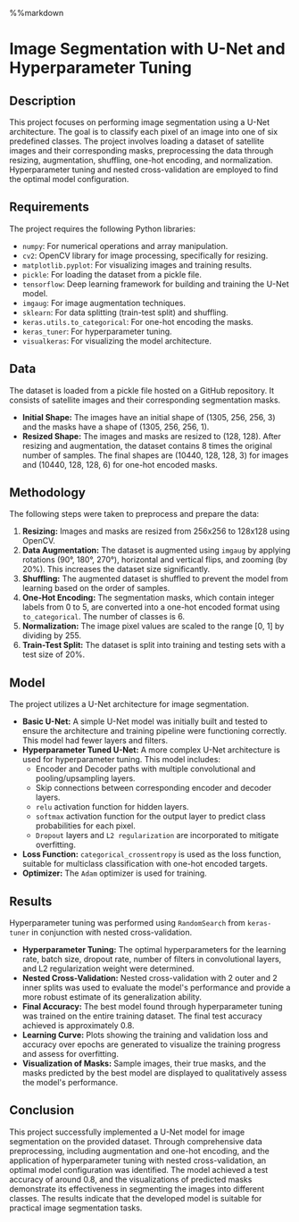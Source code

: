 %%markdown

# Image Segmentation with U-Net and Hyperparameter Tuning

## Description

This project focuses on performing image segmentation using a U-Net architecture. The goal is to classify each pixel of an image into one of six predefined classes. The project involves loading a dataset of satellite images and their corresponding masks, preprocessing the data through resizing, augmentation, shuffling, one-hot encoding, and normalization. Hyperparameter tuning and nested cross-validation are employed to find the optimal model configuration.

## Requirements

The project requires the following Python libraries:

*   `numpy`: For numerical operations and array manipulation.
*   `cv2`: OpenCV library for image processing, specifically for resizing.
*   `matplotlib.pyplot`: For visualizing images and training results.
*   `pickle`: For loading the dataset from a pickle file.
*   `tensorflow`: Deep learning framework for building and training the U-Net model.
*   `imgaug`: For image augmentation techniques.
*   `sklearn`: For data splitting (train-test split) and shuffling.
*   `keras.utils.to_categorical`: For one-hot encoding the masks.
*   `keras_tuner`: For hyperparameter tuning.
*   `visualkeras`: For visualizing the model architecture.

## Data

The dataset is loaded from a pickle file hosted on a GitHub repository. It consists of satellite images and their corresponding segmentation masks.

*   **Initial Shape:** The images have an initial shape of (1305, 256, 256, 3) and the masks have a shape of (1305, 256, 256, 1).
*   **Resized Shape:** The images and masks are resized to (128, 128). After resizing and augmentation, the dataset contains 8 times the original number of samples. The final shapes are (10440, 128, 128, 3) for images and (10440, 128, 128, 6) for one-hot encoded masks.

## Methodology

The following steps were taken to preprocess and prepare the data:

1.  **Resizing:** Images and masks are resized from 256x256 to 128x128 using OpenCV.
2.  **Data Augmentation:** The dataset is augmented using `imgaug` by applying rotations (90°, 180°, 270°), horizontal and vertical flips, and zooming (by 20%). This increases the dataset size significantly.
3.  **Shuffling:** The augmented dataset is shuffled to prevent the model from learning based on the order of samples.
4.  **One-Hot Encoding:** The segmentation masks, which contain integer labels from 0 to 5, are converted into a one-hot encoded format using `to_categorical`. The number of classes is 6.
5.  **Normalization:** The image pixel values are scaled to the range [0, 1] by dividing by 255.
6.  **Train-Test Split:** The dataset is split into training and testing sets with a test size of 20%.

## Model

The project utilizes a U-Net architecture for image segmentation.

*   **Basic U-Net:** A simple U-Net model was initially built and tested to ensure the architecture and training pipeline were functioning correctly. This model had fewer layers and filters.
*   **Hyperparameter Tuned U-Net:** A more complex U-Net architecture is used for hyperparameter tuning. This model includes:
    *   Encoder and Decoder paths with multiple convolutional and pooling/upsampling layers.
    *   Skip connections between corresponding encoder and decoder layers.
    *   `relu` activation function for hidden layers.
    *   `softmax` activation function for the output layer to predict class probabilities for each pixel.
    *   `Dropout` layers and `L2 regularization` are incorporated to mitigate overfitting.
*   **Loss Function:** `categorical_crossentropy` is used as the loss function, suitable for multiclass classification with one-hot encoded targets.
*   **Optimizer:** The `Adam` optimizer is used for training.

## Results

Hyperparameter tuning was performed using `RandomSearch` from `keras-tuner` in conjunction with nested cross-validation.

*   **Hyperparameter Tuning:** The optimal hyperparameters for the learning rate, batch size, dropout rate, number of filters in convolutional layers, and L2 regularization weight were determined.
*   **Nested Cross-Validation:** Nested cross-validation with 2 outer and 2 inner splits was used to evaluate the model's performance and provide a more robust estimate of its generalization ability.
*   **Final Accuracy:** The best model found through hyperparameter tuning was trained on the entire training dataset. The final test accuracy achieved is approximately 0.8.
*   **Learning Curve:** Plots showing the training and validation loss and accuracy over epochs are generated to visualize the training progress and assess for overfitting.
*   **Visualization of Masks:** Sample images, their true masks, and the masks predicted by the best model are displayed to qualitatively assess the model's performance.

## Conclusion

This project successfully implemented a U-Net model for image segmentation on the provided dataset. Through comprehensive data preprocessing, including augmentation and one-hot encoding, and the application of hyperparameter tuning with nested cross-validation, an optimal model configuration was identified. The model achieved a test accuracy of around 0.8, and the visualizations of predicted masks demonstrate its effectiveness in segmenting the images into different classes. The results indicate that the developed model is suitable for practical image segmentation tasks.

